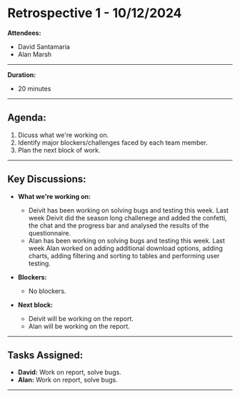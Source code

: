 # Retrospective 1 - 10/12/2024


**Attendees:**  
- David Santamaria
- Alan Marsh

---

**Duration:**
- 20 minutes

---

## Agenda:

1. Dicuss what we're working on.
2. Identify major blockers/challenges faced by each team member.
3. Plan the next block of work.

---

## Key Discussions:

- **What we're working on:**
  - Deivit has been working on solving bugs and testing this week. Last week Deivit did the season long challenege and added the confetti, the chat and the progress bar and analysed the results of the questionnaire.
  - Alan has been working on solving bugs and testing this week. Last week Alan worked on adding additional download options, adding charts, adding filtering and sorting to tables and performing user testing.

- **Blockers:**
  - No blockers.

- **Next block:**
  - Deivit will be working on the report.
  - Alan will be working on the report.

---

## Tasks Assigned:

- **David:** Work on report, solve bugs.
- **Alan:** Work on report, solve bugs.

---